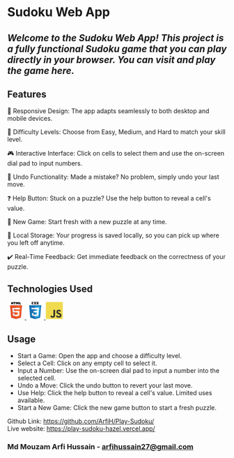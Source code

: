 # Sudoku Web App

## _Welcome to the Sudoku Web App! This project is a fully functional Sudoku game that you can play directly in your browser. You can visit and play the game here._

## Features

🎨 Responsive Design: The app adapts seamlessly to both desktop and mobile devices.

🧩 Difficulty Levels: Choose from Easy, Medium, and Hard to match your skill level.

🎮 Interactive Interface: Click on cells to select them and use the on-screen dial pad to input numbers.

🔄 Undo Functionality: Made a mistake? No problem, simply undo your last move.

❓ Help Button: Stuck on a puzzle? Use the help button to reveal a cell's value.

🔄 New Game: Start fresh with a new puzzle at any time.

📂 Local Storage: Your progress is saved locally, so you can pick up where you left off anytime.

✔️ Real-Time Feedback: Get immediate feedback on the correctness of your 
puzzle.
<br>


## Technologies Used

<a href="https://www.w3.org/html/" target="_blank" rel="noreferrer"> <img src="https://raw.githubusercontent.com/devicons/devicon/master/icons/html5/html5-original-wordmark.svg" alt="html5" width="40" height="40"/> </a>  <a href="https://www.w3schools.com/css/" target="_blank" rel="noreferrer"> <img src="https://raw.githubusercontent.com/devicons/devicon/master/icons/css3/css3-original-wordmark.svg" alt="css3" width="40" height="40"/> </a>  <a href="https://developer.mozilla.org/en-US/docs/Web/JavaScript" target="_blank" rel="noreferrer"> <img src="https://raw.githubusercontent.com/devicons/devicon/master/icons/javascript/javascript-original.svg" alt="javascript" width="40" height="40"/> </a>
<br>


## Usage

- Start a Game: Open the app and choose a difficulty level.
- Select a Cell: Click on any empty cell to select it.
- Input a Number: Use the on-screen dial pad to input a number into the selected cell.
- Undo a Move: Click the undo button to revert your last move.
- Use Help: Click the help button to reveal a cell's value. Limited uses available.
- Start a New Game: Click the new game button to start a fresh puzzle.


Github Link: https://github.com/ArfiH/Play-Sudoku/ <br>
Live website: https://play-sudoku-hazel.vercel.app/
### Md Mouzam Arfi Hussain - arfihussain27@gmail.com